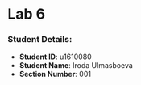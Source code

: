 # Lab 6




### Student Details:

- **Student ID**: u1610080
- **Student Name**: Iroda Ulmasboeva
- **Section Number**: 001
